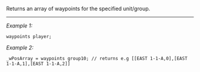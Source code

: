 Returns an array of waypoints for the specified unit/group.


---
*Example 1:*
```sqf
waypoints player;
```

*Example 2:*
```sqf
_wPosArray = waypoints group10; // returns e.g [[EAST 1-1-A,0],[EAST 1-1-A,1],[EAST 1-1-A,2]]
```